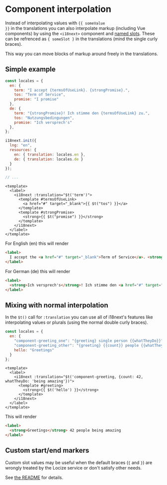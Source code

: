 # Component interpolation

Instead of interpolating values with <code v-pre>{{ someValue }}</code> in the translations you can also interpolate markup (including Vue components) by using the `<i18next>` component and [named slots](https://vuejs.org/guide/components/slots.html#named-slots). These can be refrenced as `{ someSlot }` in the translations (mind the single curly braces).

This way you can move blocks of markup around freely in the translations.

## Simple example

```javascript
const locales = {
  en: {
    term: "I accept {termsOfUseLink}. {strongPromise}.",
    tos: "Term of Service",
    promise: "I promise"
  },
  de: {
    term: "{strongPromise}! Ich stimme den {termsOfUseLink} zu.",
    tos: "Nutzungsbedingungen",
    promise: "Ich versprech's"
  },
};

i18next.init({
  lng: "en",
  resources: {
    en: { translation: locales.en },
    de: { translation: locales.de }
  }
});

// ...
```

```vue
<template>
  <label>
    <i18next :translation="$t('term')">
      <template #termsOfUseLink>
        <a href="#" target="_blank">{{ $t("tos") }}</a>
      </template>
      <template #strongPromise>
        <strong>{{ $t("promise") }}</strong>
      </template>
    </i18next>
  </label>
</template>
```


For English (en) this will render
```html
<label>
  I accept the <a href="#" target="_blank">Term of Service</a>. <strong>I promise</strong>.
</label>
```

For German (de) this will render
```html
<label>
  <strong>Ich versprech's</strong>! Ich stimme den <a href="#" target="_blank">Nutzungsbedingungen</a> zu.
</label>
```

## Mixing with normal interpolation

In the `$t()` call for `:translation` you can use all of i18next's features like interpolating values or plurals (using the normal double curly braces).

```javascript
const locales = {
  en: {
    "component-greeting_one": "{greeting} single person {{whatTheyDo}}",
    "component-greeting_other": "{greeting} {{count}} people {{whatTheyDo}}",
    hello: "Greetings"
  }
};
```

```vue
<template>
  <label>
    <i18next :translation="$t('component-greeting, {count: 42, whatTheyDo: 'being amazing'})">
      <template #greeting>
        <strong>{{ $t('hello') }}</strong>
      </template>
    </i18next>
  </label>
</template>
```

This will render
```html
<label>
  <strong>Greetings</strong> 42 people being amazing
</label>
```

## Custom start/end markers <Badge type="tip" text="Since 2.2.0" />

Custom slot values may be useful when the default braces (`{` and `}`) are wrongly treated by the Locize service or don't satisfy other needs.

See [the README](https://github.com/i18next/i18next-vue/tree/main#custom-slot-values) for details.
